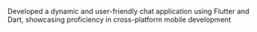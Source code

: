 Developed a dynamic and user-friendly chat application using Flutter and Dart, showcasing proficiency in cross-platform mobile development
